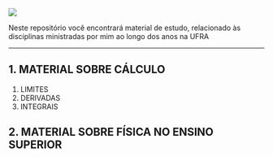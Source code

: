 ![](https://yt3.googleusercontent.com/1-FsfycjUtZT6Tjqh_EyD7Q7u5ao6mw6IWFWN4Vm95HSovrq0xkL93ejDC1hfL1AeqcBnQCb=w1707-fcrop64=1,00005a57ffffa5a8-k-c0xffffffff-no-nd-rj)

Neste repositório você encontrará material de estudo, relacionado às disciplinas ministradas por mim ao longo dos anos na UFRA

---
## 1. MATERIAL SOBRE CÁLCULO

1. LIMITES
2. DERIVADAS
3.  INTEGRAIS

## 2. MATERIAL SOBRE FÍSICA NO ENSINO SUPERIOR
